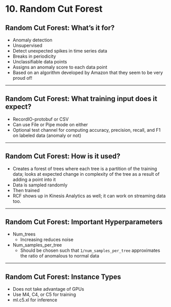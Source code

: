 # 10. Random Cut Forest

## Random Cut Forest: What’s it for?

- Anomaly detection
- Unsupervised
- Detect unexpected spikes in time series data
- Breaks in periodicity
- Unclassifiable data points
- Assigns an anomaly score to each data point
- Based on an algorithm developed by Amazon that they seem to be very proud of!

---

## Random Cut Forest: What training input does it expect?

- RecordIO-protobuf or CSV
- Can use File or Pipe mode on either
- Optional test channel for computing accuracy, precision, recall, and F1 on labeled data (anomaly or not)

---

## Random Cut Forest: How is it used?

- Creates a forest of trees where each tree is a partition of the training data; looks at expected change in complexity of the tree as a result of adding a point into it
- Data is sampled randomly
- Then trained
- RCF shows up in Kinesis Analytics as well; it can work on streaming data too.

---

## Random Cut Forest: Important Hyperparameters

- Num_trees
    - Increasing reduces noise
- Num_samples_per_tree
    - Should be chosen such that `1/num_samples_per_tree` approximates the ratio of anomalous to normal data

---

## Random Cut Forest: Instance Types

- Does not take advantage of GPUs
- Use M4, C4, or C5 for training
- ml.c5.xl for inference